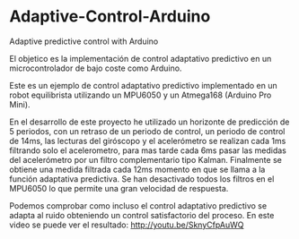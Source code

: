 Adaptive-Control-Arduino
========================

Adaptive predictive control with Arduino

El objetico es la implementación de control adaptativo predictivo en un microcontrolador de bajo coste como Arduino.

Este es un ejemplo de control adaptativo predictivo implementado en un robot equilibrista utilizando un MPU6050 y un Atmega168 (Arduino Pro Mini).

En el desarrollo de este proyecto he utilizado un horizonte de predicción de 5 periodos, con un retraso de un periodo de control, un periodo de control de 14ms, las lecturas del giróscopo y el acelerómetro se realizan cada 1ms filtrando solo el acelerometro, para mas tarde cada 6ms pasar las medidas del acelerómetro por un filtro complementario tipo Kalman. Finalmente se obtiene una medida filtrada cada 12ms momento en que se llama a la función adaptativa predictiva. Se han desactivado todos los filtros en el MPU6050 lo que permite una gran velocidad de respuesta. 

Podemos comprobar como incluso el control adaptativo predictivo se adapta al ruido obteniendo un control satisfactorio del proceso. En este video se puede ver el resultado: http://youtu.be/SknyCfpAuWQ
